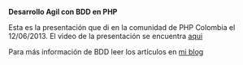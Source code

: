 **Desarrollo Agil con BDD en PHP**

Esta es la presentación que di en la comunidad de PHP Colombia el 12/06/2013. El video de la presentación se encuentra [aqui](http://www.youtube.com/watch?v=-EYbaOlHh6w&feature=youtu.be)

Para más información de BDD leer los artículos en [mi blog](http://adrianmoya.com)
